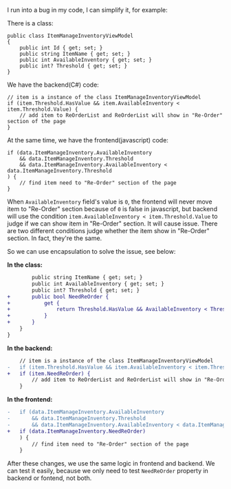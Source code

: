I run into a bug in my code, I can simplify it, for example:

There is a class:

    public class ItemManageInventoryViewModel
    {
        public int Id { get; set; }
        public string ItemName { get; set; }
        public int AvailableInventory { get; set; }
        public int? Threshold { get; set; }
    }

We have the backend(C#) code:

    // item is a instance of the class ItemManageInventoryViewModel
    if (item.Threshold.HasValue && item.AvailableInventory < item.Threshold.Value) {
        // add item to ReOrderList and ReOrderList will show in "Re-Order" section of the page
    }

At the same time, we have the frontend(javascript) code:

    if (data.ItemManageInventory.AvailableInventory
        && data.ItemManageInventory.Threshold
        && data.ItemManageInventory.AvailableInventory < data.ItemManageInventory.Threshold
    ) {
        // find item need to "Re-Order" section of the page
    }

When `AvailableInventory` field's value is `0`, the frontend will never move item to "Re-Order" section because of `0` is false in javascript, but backend will use the condition `item.AvailableInventory < item.Threshold.Value` to judge if we can show item in "Re-Order" section. It will cause issue. There are two different conditions judge whether the item show in "Re-Order" section. In fact, they're the same.

So we can use encapsulation to solve the issue, see below:

**In the class:**

```diff
        public string ItemName { get; set; }
        public int AvailableInventory { get; set; }
        public int? Threshold { get; set; }
+       public bool NeedReOrder {
+           get {
+               return Threshold.HasValue && AvailableInventory < Threshold.Value;
+           }
+       }
    }
}
```

**In the backend:**

```diff
    // item is a instance of the class ItemManageInventoryViewModel
-   if (item.Threshold.HasValue && item.AvailableInventory < item.Threshold.Value) {
+   if (item.NeedReOrder) { 
        // add item to ReOrderList and ReOrderList will show in "Re-Order" section of the page
    }
```    

**In the frontend:**

```diff
-   if (data.ItemManageInventory.AvailableInventory
-       && data.ItemManageInventory.Threshold
-       && data.ItemManageInventory.AvailableInventory < data.ItemManageInventory.Threshold
+   if (data.ItemManageInventory.NeedReOrder)
    ) {
        // find item need to "Re-Order" section of the page
    }
```     

After these changes, we use the same logic in frontend and backend. We can test it easily, because we only need to test `NeedReOrder` property in backend or fontend, not both.
